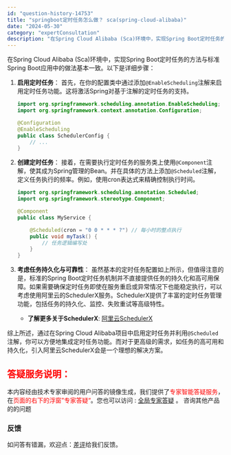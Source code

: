 ```yaml
---
id: "question-history-14753"
title: "springboot定时任务怎么做？ sca(spring-cloud-alibaba)"
date: "2024-05-30"
category: "expertConsultation"
description: "在Spring Cloud Alibaba (Sca)环境中，实现Spring Boot定时任务的方法与标准Spring Boot应用中的做法基本一致。以下是详细步骤：1. **启用定时任务**：   首先，在你的配置类中通过添加`@EnableScheduling`注解来启用定时任务功能。这将激活"
---
```


在Spring Cloud Alibaba (Sca)环境中，实现Spring Boot定时任务的方法与标准Spring Boot应用中的做法基本一致。以下是详细步骤：

1. **启用定时任务**：
   首先，在你的配置类中通过添加`@EnableScheduling`注解来启用定时任务功能。这将激活Spring对基于注解的定时任务的支持。

   ```java
   import org.springframework.scheduling.annotation.EnableScheduling;
   import org.springframework.context.annotation.Configuration;

   @Configuration
   @EnableScheduling
   public class SchedulerConfig {
       // ...
   }
   ```

2. **创建定时任务**：
   接着，在需要执行定时任务的服务类上使用`@Component`注解，使其成为Spring管理的Bean。并在具体的方法上添加`@Scheduled`注解，定义任务执行的频率。例如，使用cron表达式来精确控制执行时间。

   ```java
   import org.springframework.scheduling.annotation.Scheduled;
   import org.springframework.stereotype.Component;

   @Component
   public class MyService {

       @Scheduled(cron = "0 0 * * * ?") // 每小时的整点执行
       public void myTask() {
           // 任务逻辑编写处
       }
   }
   ```

3. **考虑任务持久化与可靠性**：
   虽然基本的定时任务配置如上所示，但值得注意的是，标准的Spring Boot定时任务机制并不直接提供任务的持久化和高可用保障。如果需要确保定时任务即使在服务重启或异常情况下也能稳定执行，可以考虑使用阿里云的SchedulerX服务。SchedulerX提供了丰富的定时任务管理功能，包括任务的持久化、监控、失败重试等高级特性。

   - **了解更多关于SchedulerX**: [阿里云SchedulerX](https://www.aliyun.com/aliware/schedulerx)

综上所述，通过在Spring Cloud Alibaba项目中启用定时任务并利用`@Scheduled`注解，你可以方便地集成定时任务功能。而对于更高级的需求，如任务的高可用和持久化，引入阿里云SchedulerX会是一个理想的解决方案。
## <font color="#FF0000">答疑服务说明：</font> 

本内容经由技术专家审阅的用户问答的镜像生成，我们提供了<font color="#FF0000">专家智能答疑服务</font>，在<font color="#FF0000">页面的右下的浮窗”专家答疑“</font>。您也可以访问 : [全局专家答疑](https://opensource.alibaba.com/chatBot) 。 咨询其他产品的的问题

### 反馈
如问答有错漏，欢迎点：[差评](https://ai.nacos.io/user/feedbackByEnhancerGradePOJOID?enhancerGradePOJOId=14754)给我们反馈。
